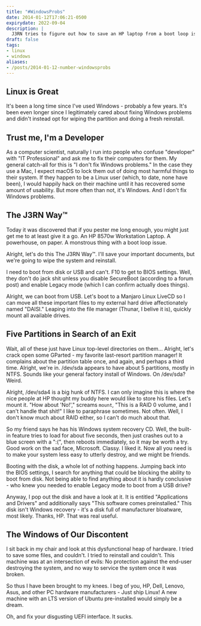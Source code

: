 ```yaml
---
title: "#WindowsProbs"
date: 2014-01-12T17:06:21-0500
expirydate: 2022-09-04
description: |
  J3RN tries to figure out how to save an HP laptop from a boot loop issue. He fails.
draft: false
tags:
- linux
- windows
aliases:
- /posts/2014-01-12-number-windowsprobs
---
```


Linux is Great
--------------
It's been a long time since I've used Windows - probably a few years. It's been
even longer since I legitimately cared about fixing Windows problems and didn't
instead opt for wiping the partition and doing a fresh reinstall.

Trust me, I'm a Developer
-------------------------
As a computer scientist, naturally I run into people who confuse "developer"
with "IT Professional" and ask me to fix their computers for them. My general
catch-all for this is "I don't fix Windows problems." In the case they use a
Mac, I expect macOS to lock them out of doing most harmful things to their
system. If they happen to be a Linux user (which, to date, none have been), I
would happily hack on their machine until it has recovered some amount of
usability.  But more often than not, it's Windows. And I don't fix Windows
problems.

The J3RN Way™
-------------
Today it was discovered that if you pester me long enough, you might 
just get me to at least give it a go. An HP 8570w Workstation Laptop. A 
powerhouse, on paper. A monstrous thing with a boot loop issue. 

Alright, let's do this The J3RN Way™. I'll save your important documents,
but we're going to wipe the system and reinstall.

I need to boot from disk or USB and can't. F10 to get to BIOS settings. Well, 
they don't do jack shit unless you disable SecureBoot (according to a forum 
post) and enable Legacy mode (which I can confirm actually does things). 

Alright, we can boot from USB. Let's boot to a Manjaro Linux LiveCD so
I can move all these important files to my external hard drive affectionately 
named "DAISI." Leaping into the file manager (Thunar, I belive it is), quickly 
mount all available drives.

Five Partitions in Search of an Exit
------------------------------------
Wait, all of these just have Linux top-level directories on them... Alright, 
let's crack open some GParted - my favorite last-resort partition manager! It 
complains about the partition table once, and again, and perhaps a third time.
Alright, we're in. /dev/sda appears to have about 5 partitions, mostly in NTFS.
Sounds like your general factory install of Windows. On /dev/sda? Weird.

Alright, /dev/sda4 is a big hunk of NTFS. I can only imagine this is where 
the nice people at HP thought my buddy here would like to store his files.
Let's mount it. "How about 'No!'," screams <code>mount</code>, "This is a RAID 
0 volume, and I can't handle that shit!" I like to paraphrase sometimes. Not
often. Well, I don't know much about RAID either, so I can't do much about
that.

So my friend says he has his Windows system recovery CD. Well, the built-in 
feature tries to load for about five seconds, then just crashes out to a blue
screen with a ":(", then reboots immediately, so it may be worth a try. Good 
work on the sad face, Microsoft. Classy. I liked it. Now all you need is to 
make your system less easy to utterly destroy, and we might be friends.

Booting with the disk, a whole lot of nothing happens. Jumping back into the 
BIOS settings, I search for anything that could be blocking the ability to boot
from disk. Not being able to find anything about it is hardly conclusive - who
knew you needed to enable Legacy mode to boot from a USB drive?

Anyway, I pop out the disk and have a look at it. It is entitled "Applications 
and Drivers" and additionally says "This software comes preinstalled." This 
disk isn't Windows recovery - it's a disk full of manufacturer bloatware, most 
likely. Thanks, HP. That was real useful.

The Windows of Our Discontent
-----------------------------
I sit back in my chair and look at this dysfunctional heap of hardware. I tried
to save some files, and couldn't. I tried to reinstall and couldn't. This
machine was at an intersection of evils: No protection against the end-user
destroying the system, and no way to service the system once it was broken.

So thus I have been brought to my knees. I beg of you, HP, Dell, Lenovo, Asus, 
and other PC hardware manufacturers - Just ship Linux! A new machine with an 
LTS version of Ubuntu pre-installed would simply be a dream.

Oh, and fix your disgusting UEFI interface. It sucks.
